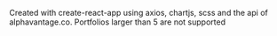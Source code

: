 Created with create-react-app using axios, chartjs, scss and the api of alphavantage.co. Portfolios larger than 5 are not supported
